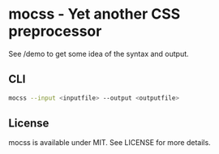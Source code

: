 # mocss - Yet another CSS preprocessor

See /demo to get some idea of the syntax and output.

## CLI

```bash
mocss --input <inputfile> --output <outputfile>
```

## License

mocss is available under MIT. See LICENSE for more details.

